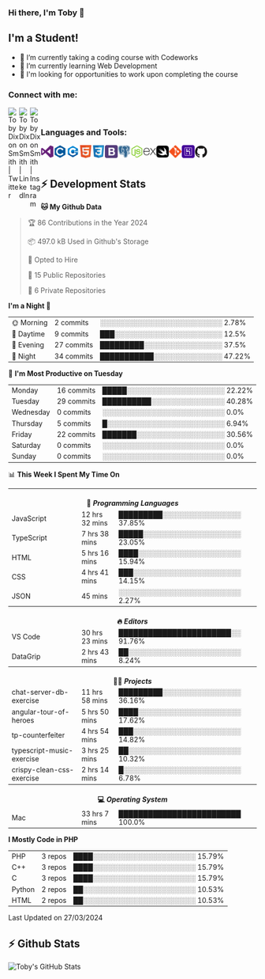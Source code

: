 ### Hi there, I'm Toby 👋

## I'm a Student!
- 🔭 I’m currently taking a coding course with Codeworks
- 🌱 I’m currently learning Web Development
- 💬 I'm looking for opportunities to work upon completing the course

### Connect with me:

[<img align="left" alt="Toby Dixon Smith | Twitter" width="22px" src="https://cdn.jsdelivr.net/npm/simple-icons@v3/icons/twitter.svg" />][twitter]
[<img align="left" alt="Toby Dixon Smith | LinkedIn" width="22px" src="https://cdn.jsdelivr.net/npm/simple-icons@v3/icons/linkedin.svg" />][linkedin]
[<img align="left" alt="Toby Dixon Smith | Instagram" width="22px" src="https://cdn.jsdelivr.net/npm/simple-icons@v3/icons/instagram.svg" />][instagram]

[twitter]: https://twitter.com/TobyDixonSmith1
[instagram]: https://www.instagram.com/toby_ds1/
[linkedin]: https://www.linkedin.com/in/toby-dixon-smith-4734331a3/

<br />

### Languages and Tools:

<img align="left" alt="Visual Studio Code" title="Visual Studio Code" width="26px" src="logos/visualstudio.png" />
<img align="left" alt="C" title="C" width="26px" src="logos/c.png" />
<img align="left" alt="C++" title="C++" width="26px" src="logos/c-plus.png" />
<img align="left" alt="HTML5" title="HTML 5" width="26px" src="logos/html.png" />
<img align="left" alt="CSS3" title="CSS 3" width="26px" src="logos/css3.png" />
<img align="left" alt="BootStrap" title="BootStrap" width="26px" src="logos/bootstrap.png" />
<img align="left" alt="PostgresSQL" title="PostgresSPQ" width="26px" src="logos/postgresql.png" />
<img align="left" alt="Node JS" title="Node JS" width="26px" src="logos/node-js.png" />
<img align="left" alt="Express" title="Express" width="26px" src="logos/express.png" />
<img align="left" alt="Swift" title="Swift" width="26px" src="logos/swift.png" />
<img align="left" alt="Git" title="Git" width="26px" src="logos/git.png" />
<img align="left" alt="Heroku" title="Heroku" width="26px" src="logos/heroku.png" />
<img align="left" alt="GitHub" title="GitHub" width="26px" src="logos/github.png" />
<br />
<br />

## :zap: Development Stats

<!--START_SECTION:waka-->
**🐱 My Github Data** 

> 🏆 86 Contributions in the Year 2024
 > 
> 📦 497.0 kB Used in Github's Storage 
 > 
> 💼 Opted to Hire
 > 
> 📜 15 Public Repositories 
 > 
> 🔑 6 Private Repositories  
 > 
**I'm a Night 🦉** 

<table>
  <tr><td>🌞 Morning</td><td>2 commits</td><td>░░░░░░░░░░░░░░░░░░░░░░░░░   2.78%</td></tr> 
  <tr><td>🌆 Daytime</td><td>9 commits</td><td>███░░░░░░░░░░░░░░░░░░░░░░   12.5%</td></tr> 
  <tr><td>🌃 Evening</td><td>27 commits</td><td>█████████░░░░░░░░░░░░░░░░   37.5%</td></tr> 
  <tr><td>🌙 Night</td><td>34 commits</td><td>███████████░░░░░░░░░░░░░░   47.22%</td></tr>
</table>

📅 **I'm Most Productive on Tuesday** 

<table>
  <tr><td>Monday</td><td>16 commits</td><td>█████░░░░░░░░░░░░░░░░░░░░   22.22%</td></tr> 
  <tr><td>Tuesday</td><td>29 commits</td><td>██████████░░░░░░░░░░░░░░░   40.28%</td></tr> 
  <tr><td>Wednesday</td><td>0 commits</td><td>░░░░░░░░░░░░░░░░░░░░░░░░░   0.0%</td></tr> 
  <tr><td>Thursday</td><td>5 commits</td><td>█░░░░░░░░░░░░░░░░░░░░░░░░   6.94%</td></tr> 
  <tr><td>Friday</td><td>22 commits</td><td>███████░░░░░░░░░░░░░░░░░░   30.56%</td></tr> 
  <tr><td>Saturday</td><td>0 commits</td><td>░░░░░░░░░░░░░░░░░░░░░░░░░   0.0%</td></tr> 
  <tr><td>Sunday</td><td>0 commits</td><td>░░░░░░░░░░░░░░░░░░░░░░░░░   0.0%</td></tr>
</table>

📊 **This Week I Spent My Time On** 

<table>
<tr><th colspan="3"><br>💬 <i>Programming Languages</i></th></tr> 
  <tr><td>JavaScript</td><td>12 hrs 32 mins</td><td>█████████░░░░░░░░░░░░░░░░   37.85%</td></tr> 
  <tr><td>TypeScript</td><td>7 hrs 38 mins</td><td>█████░░░░░░░░░░░░░░░░░░░░   23.05%</td></tr> 
  <tr><td>HTML</td><td>5 hrs 16 mins</td><td>████░░░░░░░░░░░░░░░░░░░░░   15.94%</td></tr> 
  <tr><td>CSS</td><td>4 hrs 41 mins</td><td>███░░░░░░░░░░░░░░░░░░░░░░   14.15%</td></tr> 
  <tr><td>JSON</td><td>45 mins</td><td>░░░░░░░░░░░░░░░░░░░░░░░░░   2.27%</td></tr>

<tr><th colspan="3"><br>🔥 <i>Editors</i></th></tr> 
  <tr><td>VS Code</td><td>30 hrs 23 mins</td><td>███████████████████████░░   91.76%</td></tr> 
  <tr><td>DataGrip</td><td>2 hrs 43 mins</td><td>██░░░░░░░░░░░░░░░░░░░░░░░   8.24%</td></tr>

<tr><th colspan="3"><br>🐱‍💻 <i>Projects</i></th></tr> 
  <tr><td>chat-server-db-exercise</td><td>11 hrs 58 mins</td><td>█████████░░░░░░░░░░░░░░░░   36.16%</td></tr> 
  <tr><td>angular-tour-of-heroes</td><td>5 hrs 50 mins</td><td>████░░░░░░░░░░░░░░░░░░░░░   17.62%</td></tr> 
  <tr><td>tp-counterfeiter</td><td>4 hrs 54 mins</td><td>███░░░░░░░░░░░░░░░░░░░░░░   14.82%</td></tr> 
  <tr><td>typescript-music-exercise</td><td>3 hrs 25 mins</td><td>██░░░░░░░░░░░░░░░░░░░░░░░   10.32%</td></tr> 
  <tr><td>crispy-clean-css-exercise</td><td>2 hrs 14 mins</td><td>█░░░░░░░░░░░░░░░░░░░░░░░░   6.78%</td></tr>

<tr><th colspan="3"><br>💻 <i>Operating System</i></th></tr> 
  <tr><td>Mac</td><td>33 hrs 7 mins</td><td>█████████████████████████   100.0%</td></tr>
</table>

**I Mostly Code in PHP** 

<table>
  <tr><td>PHP</td><td>3 repos</td><td>████░░░░░░░░░░░░░░░░░░░░░   15.79%</td></tr> 
  <tr><td>C++</td><td>3 repos</td><td>████░░░░░░░░░░░░░░░░░░░░░   15.79%</td></tr> 
  <tr><td>C</td><td>3 repos</td><td>████░░░░░░░░░░░░░░░░░░░░░   15.79%</td></tr> 
  <tr><td>Python</td><td>2 repos</td><td>██░░░░░░░░░░░░░░░░░░░░░░░   10.53%</td></tr> 
  <tr><td>HTML</td><td>2 repos</td><td>██░░░░░░░░░░░░░░░░░░░░░░░   10.53%</td></tr>
</table>



 Last Updated on 27/03/2024
<!--END_SECTION:waka-->

## :zap: Github Stats

<img align="left" alt="Toby's GitHub Stats" src="http://github-readme-stats.tobyds.vercel.app/api?username=TobyDS&hide=stars,contribs&show_icons=true&theme=dark&hide_border=true" />
